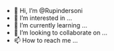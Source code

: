 - 👋 Hi, I’m @Rupindersoni
- 👀 I’m interested in ...
- 🌱 I’m currently learning ...
- 💞️ I’m looking to collaborate on ...
- 📫 How to reach me ...

<!---
Rupindersoni/Rupindersoni is a ✨ special ✨ repository because its `README.md` (this file) appears on your GitHub profile.
You can click the Preview link to take a look at your changes.
--->
